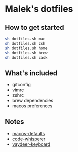 # Malek's dotfiles

## How to get started

```sh
sh dotfiles.sh mac
sh dotfiles.sh zsh
sh dotfiles.sh home
sh dotfiles.sh brew
sh dotfiles.sh cask
```

## What's included

- gitconfig
- vimrc
- zshrc
- brew dependencies
- macos preferences

## Notes

- [macos-defaults](https://macos-defaults.com)
- [code-whisperer](https://aws.amazon.com/fr/codewhisperer)
- [vaydeer-keyboard](https://www.vaydeer.com/pages/downloads)
